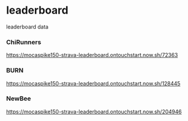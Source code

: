 # leaderboard
leaderboard data


### ChiRunners
https://mocaspike150-strava-leaderboard.ontouchstart.now.sh/72363

###  BURN
https://mocaspike150-strava-leaderboard.ontouchstart.now.sh/128445

### NewBee
https://mocaspike150-strava-leaderboard.ontouchstart.now.sh/204946
